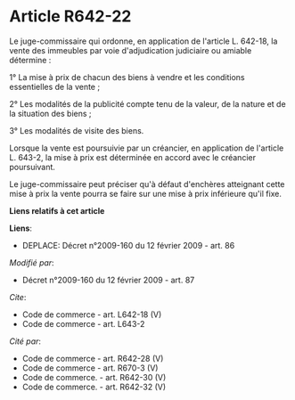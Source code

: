 # Article R642-22

Le juge-commissaire qui ordonne, en application de l'article L. 642-18, la vente des immeubles par voie d'adjudication
judiciaire ou amiable détermine : 

1° La mise à prix de chacun des biens à vendre et les conditions essentielles de la vente ; 

2° Les modalités de la publicité compte tenu de la valeur, de la nature et de la situation des biens ; 

3° Les modalités de visite des biens. 

Lorsque la vente est poursuivie par un créancier, en application de l'article L. 643-2, la mise à prix est déterminée en
accord avec le créancier poursuivant. 

Le juge-commissaire peut préciser qu'à défaut d'enchères atteignant cette mise à prix la vente pourra se faire sur une mise à
prix inférieure qu'il fixe.

**Liens relatifs à cet article**

**Liens**:

  - DEPLACE: Décret n°2009-160 du 12 février 2009 - art. 86

_Modifié par_:

  - Décret n°2009-160 du 12 février 2009 - art. 87

_Cite_:

  - Code de commerce - art. L642-18 (V)
  - Code de commerce - art. L643-2

_Cité par_:

  - Code de commerce - art. R642-28 (V)
  - Code de commerce - art. R670-3 (V)
  - Code de commerce. - art. R642-30 (V)
  - Code de commerce. - art. R642-32 (V)
